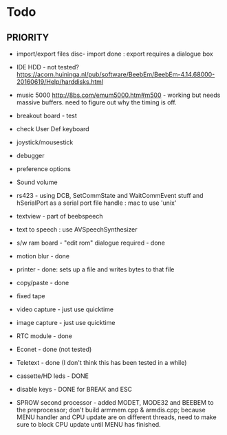 #  Todo

## PRIORITY
* import/export files disc- import done : export requires a dialogue box
* IDE HDD - not tested? https://acorn.huininga.nl/pub/software/BeebEm/BeebEm-4.14.68000-20160619/Help/harddisks.html
* music 5000 http://8bs.com/emum5000.htm#m500 - working but needs massive buffers.  need to figure out why the timing is off.

* breakout board - test 
* check User Def keyboard


* joystick/mousestick
* debugger
* preference options
* Sound volume
* rs423 - using DCB, SetCommState and WaitCommEvent stuff and hSerialPort as a serial port file handle : mac to use 'unix' 

* textview - part of beebspeech
* text to speech : use AVSpeechSynthesizer 


* s/w ram board - "edit rom" dialogue required - done
* motion blur - done
* printer - done: sets up a file and writes bytes to that file
* copy/paste - done
* fixed tape
* video capture - just use quicktime
* image capture - just use quicktime
* RTC module - done
* Econet - done (not tested)
* Teletext - done (I don't think this has been tested in a while)
* cassette/HD leds - DONE
* disable keys - DONE for BREAK and ESC
* SPROW second processor -  added MODET, MODE32 and BEEBEM to the preprocessor; don't build armmem.cpp & armdis.cpp; because MENU handler and CPU update are on different threads, need to make sure to block CPU update until MENU has finished.
